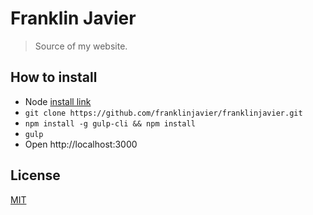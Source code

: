 # Franklin Javier
> Source of my website. 

## How to install

- Node [install link](http://nodejs.org/)
- ```git clone https://github.com/franklinjavier/franklinjavier.git```
- ```npm install -g gulp-cli && npm install```
- ```gulp```
- Open http://localhost:3000

## License

[MIT](http://opensource.org/licenses/MIT)
